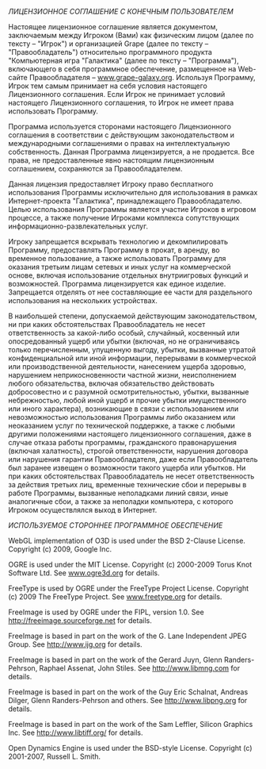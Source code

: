 *ЛИЦЕНЗИОННОЕ СОГЛАШЕНИЕ С КОНЕЧНЫМ ПОЛЬЗОВАТЕЛЕМ*

Настоящее лицензионное соглашение является документом,
заключаемым между Игроком (Вами) как физическим лицом (далее по
тексту – "Игрок") и организацией Grape (далее по тексту –
"Правообладатель") относительно программного продукта "Компьютерная
игра "Галактика" (далее по тексту – "Программа"), включающего в себя
программное обеспечение, размещенное на Web-сайте Правообладателя –
www.grape-galaxy.org. Используя Программу, Игрок тем самым принимает
на себя условия настоящего Лицензионного соглашения. Если Игрок не
принимает условий настоящего Лицензионного соглашения, то Игрок не
имеет права использовать Программу.

Программа используется сторонами настоящего Лицензионного
соглашения в соответствии с действующим законодательством и
международными соглашениями о правах на интеллектуальную
собственность. Данная Программа лицензируется, а не продается. Все
права, не предоставленные явно настоящим лицензионным соглашением,
сохраняются за Правообладателем.

Данная лицензия предоставляет Игроку право бесплатного
использования Программы исключительно для использования в рамках
Интернет-проекта "Галактика", принадлежащего Правообладателю. Целью
использования Программы является участие Игроков в игровом процессе,
а также получение Игроками комплекса сопутствующих
информационно-развлекательных услуг.

Игроку запрещается вскрывать технологию и декомпилировать
Программу, предоставлять Программу в прокат, в аренду, во временное
пользование, а также использовать Программу для оказания третьим
лицам сетевых и иных услуг на коммерческой основе, включая
использование отдельных внутриигровых функций и возможностей.
Программа лицензируется как единое изделие. Запрещается отделять от
нее составляющие ее части для раздельного использования на нескольких
устройствах.

В наибольшей степени, допускаемой действующим
законодательством, ни при каких обстоятельствах Правообладатель не
несет ответственность за какой-либо особый, случайный, косвенный или
опосредованный ущерб или убытки (включая, но не ограничиваясь только
перечисленным, упущенную выгоду, убытки, вызванные утратой
конфиденциальной или иной информации, перерывами в коммерческой или
производственной деятельности, нанесением ущерба здоровью, нарушением
неприкосновенности частной жизни, неисполнением любого обязательства,
включая обязательство действовать добросовестно и с разумной
осмотрительностью, убытки, вызванные небрежностью, любой иной ущерб и
прочие убытки имущественного или иного характера), возникающие в
связи с использованием или невозможностью использования Программы
либо оказанием или неоказанием услуг по технической поддержке, а
также с любыми другими положениями настоящего лицензионного
соглашения, даже в случае отказа работы программы, гражданского
правонарушения (включая халатность), строгой ответственности,
нарушения договора или нарушения гарантии Правообладателя, даже если
Правообладатель был заранее извещен о возможности такого ущерба или
убытков. Ни при каких обстоятельствах Правообладатель не несет
ответственность за действия третьих лиц, временные технические сбои и
перерывы в работе Программы, вызванные неполадками линий связи, иные
аналогичные сбои, а также за неполадки компьютера, с которого Игроком
осуществлялся выход в Интернет.

*ИСПОЛЬЗУЕМОЕ СТОРОННЕЕ ПРОГРАММНОЕ ОБЕСПЕЧЕНИЕ*

WebGL implementation of O3D is used under the BSD 2-Clause
License. Copyright (c) 2009, Google Inc.

OGRE is used under the MIT License. Copyright (c) 2000-2009
Torus Knot Software Ltd. See www.ogre3d.org for details.

FreeType is used by OGRE under the FreeType Project License.
Copyright (c) 2009 The FreeType Project. See www.freetype.org for
details.

FreeImage is used by OGRE under the FIPL, version 1.0. See
http://freeimage.sourceforge.net for details.

FreeImage is based in part on the work of the G. Lane
Independent JPEG Group. See http://www.ijg.org for details.

FreeImage is based in part on the work of the Gerard Juyn,
Glenn Randers-Pehrson, Raphael Assenat, John Stiles. See
http://www.libmng.com for details.

FreeImage is based in part on the work of the Guy Eric
Schalnat, Andreas Dilger, Glenn Randers-Pehrson and others. See
http://www.libpng.org for details.

FreeImage is based in part on the work of the Sam Leffler,
Silicon Graphics Inc. See http://www.libtiff.org/ for details.

Open Dynamics Engine is used under the BSD-style License.
Copyright (c) 2001-2007, Russell L. Smith.
